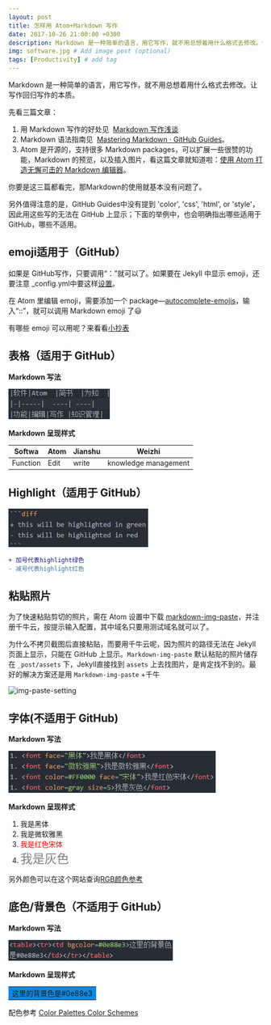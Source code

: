 ```yaml
---
layout: post
title: 怎样用 Atom+Markdown 写作
date: 2017-10-26 21:00:00 +0300
description: Markdown 是一种简单的语言，用它写作，就不用总想着用什么格式去修改。让写作回归写作的本质。 # Add post description (optional)
img: software.jpg # Add image post (optional)
tags: [Productivity] # add tag
---
```


Markdown 是一种简单的语言，用它写作，就不用总想着用什么格式去修改。让写作回归写作的本质。

先看三篇文章：
1. 用 Markdown 写作的好处见  [Markdown 写作浅谈](http://mp.weixin.qq.com/s/HsPZLl60vjbEKEbT2HHH7A)
2. Markdown 语法指南见  [Mastering Markdown · GitHub Guides](https://guides.github.com/features/mastering-markdown/)。
3. Atom 是开源的，支持很多 Markdown packages，可以扩展一些很赞的功能，Markdown 的预览，以及插入图片，看这篇文章就知道啦：[使用 Atom 打造无懈可击的 Markdown 编辑器](http://www.cnblogs.com/libin-1/p/6638165.html)。

你要是这三篇都看完，那Markdown的使用就基本没有问题了。

另外值得注意的是，GitHub Guides中没有提到 'color', 'css', 'html', or 'style'，因此用这些写的无法在 GitHub 上显示；下面的举例中，也会明确指出哪些适用于 GitHub，哪些不适用。

## emoji适用于（GitHub）

  如果是 GitHub写作，只要调用“：”就可以了。如果要在 Jekyll 中显示 emoji，还要注意 _config.yml中要这样[设置](https://help.github.com/articles/emoji-on-github-pages/)。

  在 Atom 里编辑 emoji，需要添加一个 package—[autocomplete-emojis](https://atom.io/packages/autocomplete-emojis)，输入“::”，就可以调用 Markdown emoji 了:smiley:

有哪些 emoji 可以用呢？来看看[小抄表](https://www.webpagefx.com/tools/emoji-cheat-sheet/)

## 表格（适用于 GitHub）
  **Markdown 写法**

  ![table](https://github.com/Marina-Ma/Marina-Ma.github.io/blob/master/assets/img/markdown-img-paste-20171026113646668.png?raw=true)

  **Markdown 呈现样式**

  |Softwa|Atom  |Jianshu|Weizhi|
  |------|------|------| ----|
  |Function|Edit|write |knowledge management|

## Highlight（适用于 GitHub）

![Highlight](https://github.com/Marina-Ma/Marina-Ma.github.io/blob/master/assets/img/markdown-img-paste-20171026133106904.png?raw=true)

```diff
+ 加号代表highlight绿色
- 减号代表highlight红色
```

## 粘贴照片

为了快速粘贴剪切的照片，需在 Atom 设置中下载 [markdown-img-paste](https://atom.io/packages/markdown-img-paste)，并注册千牛云，按提示输入配置，其中域名只要用测试域名就可以了。

为什么不拷贝截图后直接粘贴，而要用千牛云呢，因为照片的路径无法在 Jekyll 页面上显示，只能在 GitHub 上显示。```Markdown-img-paste``` 默认粘贴的照片储存在 ```_post/assets``` 下，Jekyll直接找到 ```assets``` 上去找图片，是肯定找不到的。最好的解决方案还是用 ```Markdown-img-paste``` +千牛

![img-paste-setting](http://oysqcklir.bkt.clouddn.com/markdown-img-paste-20171103004943248.png)


## 字体(不适用于 GitHub)

  **Markdown 写法**

![font](https://github.com/Marina-Ma/Marina-Ma.github.io/blob/master/assets/img/markdown-img-paste-2017102612053162.png?raw=true)

  **Markdown 呈现样式**

  1. <font face="黑体">我是黑体</font>
  1. <font face="微软雅黑">我是微软雅黑</font>
  1. <font color=#FF0000 face="宋体">我是红色宋体</font>
  1. <font color=gray size=5>我是灰色</font>

  另外颜色可以在这个网站查询[RGB颜色参考](http://tool.oschina.net/commons?type=3)

## 底色/背景色（不适用于 GitHub）

  **Markdown 写法**

![背景色](https://github.com/Marina-Ma/Marina-Ma.github.io/blob/master/assets/img/markdown-img-paste-20171026125110889.png?raw=true)

  **Markdown 呈现样式**
  <table><tr><td bgcolor=#0e88e3>这里的背景色是#0e88e3</td></tr></table>

  配色参考 [Color Palettes Color Schemes](http://www.color-hex.com/color-palettes/)
